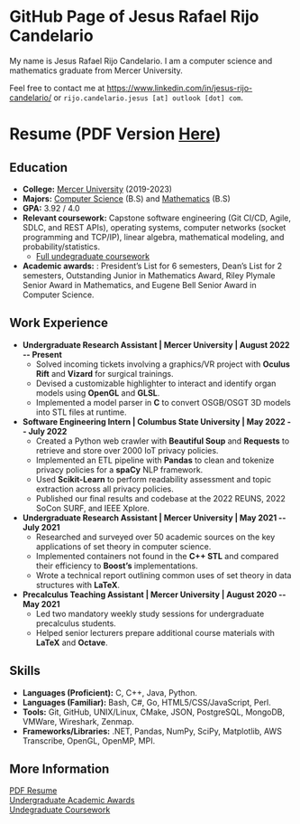 # GitHub Page of Jesus Rafael Rijo Candelario

My name is Jesus Rafael Rijo Candelario. I am a computer science and mathematics graduate from Mercer University.

Feel free to contact me at https://www.linkedin.com/in/jesus-rijo-candelario/ or `rijo.candelario.jesus [at] outlook [dot] com`.

# Resume (PDF Version [Here](https://github.com/jesusrrc/jesusrrc/blob/main/rijo_candelario_resume.pdf))

## Education
- **College:** [Mercer University](https://www.mercer.edu/) (2019-2023)
- **Majors:** [Computer Science](https://liberalarts.mercer.edu/academic-programs/majors-and-minors/computer-science/) (B.S) 
and [Mathematics](https://liberalarts.mercer.edu/academic-programs/majors-and-minors/mathematics/) (B.S)
- **GPA:** 3.92 / 4.0
- **Relevant coursework:** Capstone software engineering (Git CI/CD, Agile, SDLC, and REST APIs), operating systems,
computer networks (socket programming and TCP/IP), linear algebra, mathematical modeling, and probability/statistics.
  - [Full undegraduate coursework](https://github.com/jesusrrc/jesusrrc/blob/main/course_work.md)
- **Academic awards:** : President’s List for 6 semesters, Dean’s List for 2 semesters, Outstanding Junior in Mathematics Award,
Riley Plymale Senior Award in Mathematics, and Eugene Bell Senior Award in Computer Science.
## Work Experience
- **Undergraduate Research Assistant | Mercer University | August 2022 -- Present**
  - Solved incoming tickets involving a graphics/VR project with **Oculus Rift** and **Vizard** for surgical trainings.
  - Devised a customizable highlighter to interact and identify organ models using **OpenGL** and **GLSL**.
  - Implemented a model parser in **C** to convert OSGB/OSGT 3D models into STL files at runtime.
- **Software Engineering Intern | Columbus State University | May 2022 -- July 2022**
  - Created a Python web crawler with **Beautiful Soup** and **Requests** to retrieve and store over 2000 IoT privacy policies.
  - Implemented an ETL pipeline with **Pandas** to clean and tokenize privacy policies for a **spaCy** NLP framework.
  - Used **Scikit-Learn** to perform readability assessment and topic extraction across all privacy policies.
  - Published our final results and codebase at the 2022 REUNS, 2022 SoCon SURF, and IEEE Xplore.
- **Undergraduate Research Assistant | Mercer University | May 2021 -- July 2021**
  - Researched and surveyed over 50 academic sources on the key applications of set theory in computer science.
  - Implemented containers not found in the **C++ STL** and compared their efficiency to **Boost’s** implementations.
  - Wrote a technical report outlining common uses of set theory in data structures with **LaTeX**.
- **Precalculus Teaching Assistant | Mercer University | August 2020 -- May 2021**
  - Led two mandatory weekly study sessions for undergraduate precalculus students.
  - Helped senior lecturers prepare additional course materials with **LaTeX** and **Octave**.

## Skills
- **Languages (Proficient):** C, C++, Java, Python.
- **Languages (Familiar):** Bash, C#, Go, HTML5/CSS/JavaScript, Perl.
- **Tools:** Git, GitHub, UNIX/Linux, CMake, JSON, PostgreSQL, MongoDB, VMWare, Wireshark, Zenmap.
- **Frameworks/Libraries:** .NET, Pandas, NumPy, SciPy, Matplotlib, AWS Transcribe, OpenGL, OpenMP, MPI.

## More Information
[PDF Resume](https://github.com/jesusrrc/jesusrrc/blob/main/rijo_candelario_resume.pdf) \
[Undergraduate Academic Awards](https://github.com/jesusrrc/jesusrrc/blob/main/awards.md) \
[Undegraduate Coursework](https://github.com/jesusrrc/jesusrrc/blob/main/course_work.md)
